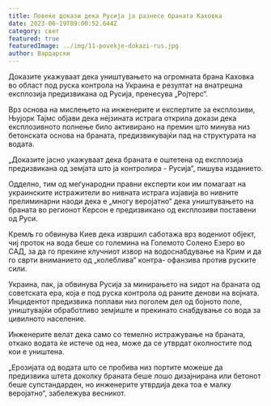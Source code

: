 ```yaml
---
title: Повеќе докази дека Русија ја разнесе браната Каховка
date: 2023-06-19T09:00:52.644Z
category: свет
featured: true
featuredImage: ../img/11-povekje-dokazi-rus.jpg
author: Вардарски
---
```

Доказите укажуваат дека уништувањето на огромната брана Каховка во област под руска контрола на Украина е резултат на внатрешна експлозија предизвикана од Русија, пренесува „Ројтерс“.

Врз основа на мислењето на инженерите и експертите за експлозиви, Њујорк Тајмс објави дека нејзината истрага открила докази дека експлозивното полнење било активирано на премин што минува низ бетонската основа на браната, предизвикувајќи пад на структурата на водата.

„Доказите јасно укажуваат дека браната е оштетена од експлозија предизвикана од земјата што ја контролира - Русија“, пишува изданието.

Одделно, тим од меѓународни правни експерти кои им помагаат на украинските истражители во нивната истрага изјавија во нивните прелиминарни наоди дека е „многу веројатно“ дека уништувањето на браната во регионот Керсон е предизвикано од експлозиви поставени од Руси.

Кремљ го обвинува Киев дека извршил саботажа врз водениот објект, чиј проток на вода беше со големина на Големото Солено Езеро во САД, за да го прекине клучниот извор на водоснабдување на Крим и да го сврти вниманието од „колеблива“ контра- офанзива против руските сили.

Украина, пак, ја обвинува Русија за минирањето на ѕидот на браната од советската ера, која е под руска контрола од раните денови на војната. Инцидентот предизвика поплави низ поголем дел од бојното поле, уништувајќи обработливо земјиште и прекинато снабдување со вода за цивилното население.

Инженерите велат дека само со темелно истражување на браната, откако водата ќе истече од неа, може да се утврдат околностите под кои е уништена.

„Ерозијата од водата што се пробива низ портите можеше да предизвика штета доколку браната беше лошо дизајнирана или бетонот беше супстандарден, но инженерите утврдија дека тоа е малку веројатно“, забележува весникот.